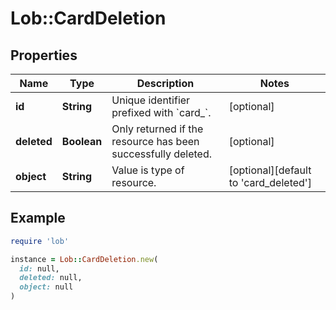 # Lob::CardDeletion

## Properties

| Name | Type | Description | Notes |
| ---- | ---- | ----------- | ----- |
| **id** | **String** | Unique identifier prefixed with &#x60;card_&#x60;. | [optional] |
| **deleted** | **Boolean** | Only returned if the resource has been successfully deleted. | [optional] |
| **object** | **String** | Value is type of resource. | [optional][default to &#39;card_deleted&#39;] |

## Example

```ruby
require 'lob'

instance = Lob::CardDeletion.new(
  id: null,
  deleted: null,
  object: null
)
```

